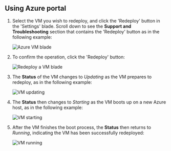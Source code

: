 ## <a name="using-azure-portal"></a>Using Azure portal
1. Select the VM you wish to redeploy, and click the 'Redeploy' button in the 'Settings' blade. Scroll down to see the **Support and Troubleshooting** section that contains the 'Redeploy' button as in the following example:
   
    ![Azure VM blade](https://docstestmedia1.blob.core.windows.net/azure-media/includes/media/virtual-machines-common-redeploy-to-new-node/vmoverview.png)
2. To confirm the operation, click the 'Redeploy' button:
   
    ![Redeploy a VM blade](https://docstestmedia1.blob.core.windows.net/azure-media/includes/media/virtual-machines-common-redeploy-to-new-node/redeployvm.png)
3. The **Status** of the VM changes to *Updating* as the VM prepares to redeploy, as in the following example:
   
    ![VM updating](https://docstestmedia1.blob.core.windows.net/azure-media/includes/media/virtual-machines-common-redeploy-to-new-node/vmupdating.png)
4. The **Status** then changes to *Starting* as the VM boots up on a new Azure host, as in the following example:
   
    ![VM starting](https://docstestmedia1.blob.core.windows.net/azure-media/includes/media/virtual-machines-common-redeploy-to-new-node/vmstarting.png)
5. After the VM finishes the boot process, the **Status** then returns to *Running*, indicating the VM has been successfully redeployed:
   
    ![VM running](https://docstestmedia1.blob.core.windows.net/azure-media/includes/media/virtual-machines-common-redeploy-to-new-node/vmrunning.png)






